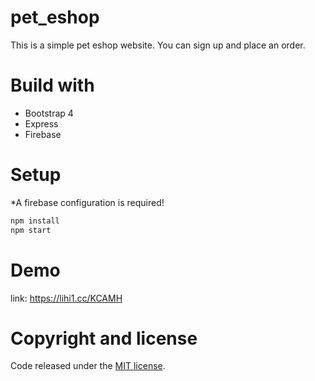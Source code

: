 # pet_eshop
This is a simple pet eshop website. You can sign up and place an order.

# Build with
* Bootstrap 4
* Express
* Firebase

# Setup
*A firebase configuration is required!
```bash
npm install 
npm start
```

# Demo
link: https://lihi1.cc/KCAMH

# Copyright and license
Code released under the [MIT license](https://github.com/a7711555/pet_eshop/blob/master/LICENSE).
